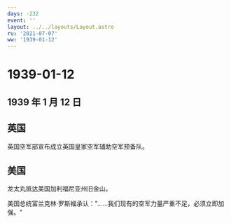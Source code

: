 ```yaml
---
days: -232
event: ''
layout: ../../layouts/Layout.astro
ru: '2021-07-07'
ww: '1939-01-12'
---
```


# 1939-01-12

## 1939 年 1 月 12 日

## 英国

英国空军部宣布成立英国皇家空军辅助空军预备队。

## 美国

龙太丸抵达美国加利福尼亚州旧金山。

美国总统富兰克林·罗斯福承认："......我们现有的空军力量严重不足，必须立即加强。"